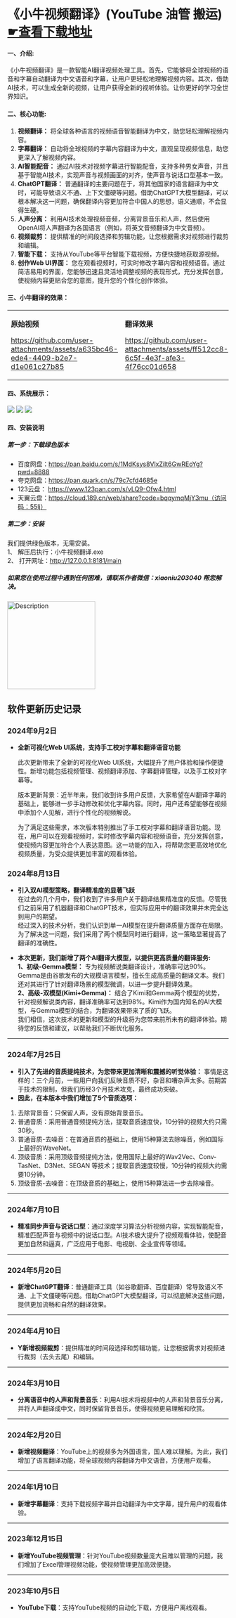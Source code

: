 # 《小牛视频翻译》(YouTube 油管 搬运) [☛查看下载地址](https://github.com/agan-j/xiaoniu?tab=readme-ov-file#%E5%9B%9B%E5%AE%89%E8%A3%85%E8%AF%B4%E6%98%8E)
#### 一、介绍:

《小牛视频翻译》是一款智能AI翻译视频处理工具。首先，它能够将全球视频的语音和字幕自动翻译为中文语音和字幕，让用户更轻松地理解视频内容。其次，借助AI技术，可以生成全新的视频，让用户获得全新的视听体验。让你更好的学习全世界知识。

#### 二、核心功能:
1. **视频翻译：** 将全球各种语言的视频语音智能翻译为中文，助您轻松理解视频内容。
2. **字幕翻译：** 自动将全球视频的字幕内容翻译为中文，直观呈现视频信息，助您更深入了解视频内容。
3. **AI智能配音：** 通过AI技术对视频字幕进行智能配音，支持多种男女声音，并且基于智能AI技术，实现声音与视频画面的对齐，使声音与说话口型基本一致。
4. **ChatGPT翻译：** 普通翻译的主要问题在于，将其他国家的语言翻译为中文时，可能导致语义不通、上下文僵硬等问题。借助ChatGPT大模型翻译，可以根本解决这一问题，确保翻译内容更加符合中国人的思想，语义通顺，不会显得生硬。
5. **人声分离：** 利用AI技术处理视频音频，分离背景音乐和人声，然后使用OpenAI将人声翻译为各国语言（例如，将英文音频翻译为中文音频）。
6. **视频裁剪：** 提供精准的时间段选择和剪辑功能，让您根据需求对视频进行裁剪和编辑。
7. **智能下载：** 支持从YouTube等平台智能下载视频，方便快捷地获取源视频。
8. **创作Web UI界面：** 您在观看视频时，可实时修改字幕内容和视频语音。通过简洁易用的界面，您能够迅速且灵活地调整视频的表现形式，充分发挥创意，使视频内容更贴合您的意图，提升您的个性化创作体验。



#### 三、小牛翻译的效果：
<table>
<tr>
<td width="50%">

**原始视频**

https://github.com/user-attachments/assets/a635bc46-ede4-4409-b2e7-d1e061c27b85

</td>
<td width="50%">

**翻译效果**

https://github.com/user-attachments/assets/ff512cc8-6c5f-4e3f-afe3-4f76cc01d658

</td>
</tr>
</table>

#### 四、系统展示：
<img src="img/01.png" />
<img src="img/02.png" />
<img src="img/03.png" />

#### 四、安装说明
##### 第一步：下载绿色版本
- 百度网盘：https://pan.baidu.com/s/1MdKsys8VlxZilt6GwREoYg?pwd=8888
- 夸克网盘：https://pan.quark.cn/s/79c7cfd4685e
- 123云盘： https://www.123pan.com/s/vLQ9-Ofw4.html
- 天翼云盘：https://cloud.189.cn/web/share?code=bqqymqMjY3mu（访问码：55lj）

##### 第二步：安装
我们提供绿色版本，无需安装。  
1、 解压后执行：小牛视频翻译.exe  
2、 打开网址：http://127.0.0.1:8181/main


##### 如果您在使用过程中遇到任何困难，请联系作者微信：xiaoniu203040 帮您解决。
<img src="img/wx.png" alt="Description" width="200"/>

## 软件更新历史记录
### 2024年9月2日
- **全新可视化Web UI系统，支持手工校对字幕和翻译语音功能**

  此次更新带来了全新的可视化Web UI系统，大幅提升了用户体验和操作便捷性。新增功能包括视频管理、视频翻译添加、字幕翻译管理，以及手工校对字幕等。
  
  版本更新背景：近半年来，我们收到许多用户反馈，大家希望在AI翻译字幕的基础上，能够进一步手动修改和优化字幕内容。同时，用户还希望能够在视频中添加个人见解，进行个性化的视频解说。

  为了满足这些需求，本次版本特别推出了手工校对字幕和翻译语音功能。现在，用户可以在观看视频时，实时修改字幕内容和视频语音，充分发挥创意，使视频内容更加符合个人表达意图。这一功能的加入，将帮助您更高效地优化视频质量，为受众提供更加丰富的观看体验。



### 2024年8月13日
- **引入双AI模型策略，翻译精准度的显著飞跃**  
在过去的几个月中，我们收到了许多用户关于翻译结果精准度的反馈。尽管我们之前采用了机器翻译和ChatGPT技术，但实际应用中的翻译效果并未完全达到用户的期望。  
经过深入的技术分析，我们认识到单一AI模型在提升翻译质量方面存在局限。为了解决这一问题，我们采用了两个模型同时进行翻译，这一策略显著提高了翻译的准确性。  

- **本次更新，我们新增了两个AI翻译大模型，以提供更高质量的翻译服务:**   
**1、初级-Gemma模型：** 专为视频解说类翻译设计，准确率可达90%。Gemma是由谷歌发布的大规模语言模型，擅长生成高质量的翻译文本。我们还对其进行了针对翻译场景的模型微调，以进一步提升翻译效果。  
**2、高级-双模型(Kimi+Gemma)：** 结合了Kimi和Gemma两个模型的优势，针对视频解说类内容，翻译准确率可达到98%。Kimi作为国内知名的AI大模型，与Gemma模型的结合，为翻译效果带来了质的飞跃。  
我们相信，这次技术的更新和模型的升级将为您带来前所未有的翻译体验。期待您的反馈和建议，以帮助我们不断优化服务。  
---

### 2024年7月25日
- **引入了先进的音质提纯技术，为您带来更加清晰和震撼的听觉体验：**
事情是这样的：三个月前，一些用户向我们反映音质不好，杂音和嘈杂声太多。前期苦于技术的限制，但我们历经3个月技术攻克，最终成功突破。
- **因此，在本版本中我们增加了5个音质选项：**
1. 去除背景音：只保留人声，没有原始背景音乐。
2. 普通音质：采用普通音频提纯方法，提取音质速度快，10分钟的视频大约只需30秒。
3. 普通音质-去噪音：在普通音质的基础上，使用15种算法去除噪音，例如国际上最好的WaveNet。
4. 顶级音质：采用顶级音频提纯方法，使用国际上最好的Wav2Vec、Conv-TasNet、D3Net、SEGAN 等技术；提取音质速度较慢，10分钟的视频大约需要10分钟。
5. 顶级音质-去噪音：在顶级音质的基础上，使用15种算法进一步去除噪音。
---
### 2024年7月10日
- **精准同步声音与说话口型**：通过深度学习算法分析视频内容，实现智能配音，精准匹配声音与视频中的说话口型。AI技术极大提升了视频观看体验，使配音更加自然和逼真，广泛应用于电影、电视剧、企业宣传等领域。
---
### 2024年5月20日
- **新增ChatGPT翻译**：普通翻译工具（如谷歌翻译、百度翻译）常导致语义不通、上下文僵硬等问题。借助ChatGPT大模型翻译，可以彻底解决这些问题，提供更加流畅和自然的翻译效果。
---
### 2024年4月10日
- **Y新增视频裁剪**：提供精准的时间段选择和剪辑功能，让您根据需求对视频进行裁剪（去头去尾）和编辑。
---
### 2024年3月10日
- **分离语音中的人声和背景音乐**：利用AI技术将视频中的人声和背景音乐分离，并将人声翻译成中文，同时保留背景音乐，使得视频更易理解和欣赏。
---
### 2024年2月20日
- **新增视频翻译**：YouTube上的视频多为外国语言，国人难以理解。为此，我们增加了语言翻译功能，将全球视频内容翻译为中文语音，方便用户观看。
---
### 2024年1月10日
- **新增字幕翻译**：支持下载视频字幕并自动翻译为中文字幕，提升用户的观看体验。
---
### 2023年12月15日
- **新增YouTube视频管理**：针对YouTube视频数量庞大且难以管理的问题，我们增加了Excel管理视频功能，使视频管理更加高效便捷。
---
### 2023年10月5日
- **YouTube下载**：支持YouTube视频的自动化下载，方便用户离线观看。


